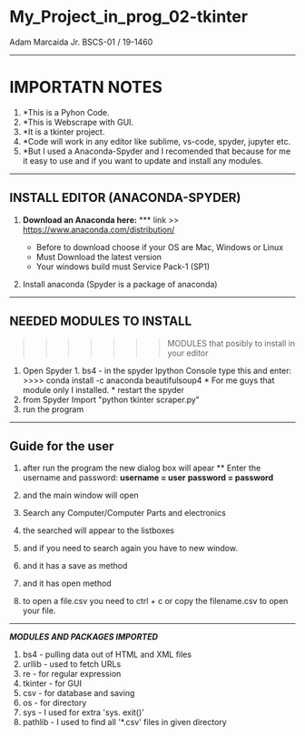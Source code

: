 # My_Project_in_prog_02-tkinter
Adam Marcaida Jr. BSCS-01 / 19-1460
*****************************************************************************************************************
# IMPORTATN NOTES     
   1. *This is a Pyhon Code.
   2. *This is Webscrape with GUI.
   3. *It is a tkinter project.
   4. *Code will work in any editor like sublime, vs-code, spyder, jupyter etc.
   5. *But I used a Anaconda-Spyder and I recomended that because for me it easy to use and if you want to update and install any modules.
******************************************************************************************************************
## INSTALL EDITOR (ANACONDA-SPYDER)    

1. **Download an Anaconda here:**
    *** link >> https://www.anaconda.com/distribution/
    * Before to download choose if your OS are Mac, Windows or Linux
    * Must Download the latest version
    * Your windows build must Service Pack-1 (SP1)
    
2. Install anaconda (Spyder is a package of anaconda)
******************************************************************************************************************
## NEEDED MODULES TO INSTALL     
>>>>>>> MODULES that posibly to install in your editor
1. Open Spyder
          1. bs4 - in the spyder Ipython Console type this and enter: >>>> conda install -c anaconda beautifulsoup4
          * For me guys that module only I installed.
          * restart the spyder
2.  from Spyder Import "python tkinter scraper.py"
3. run the program
******************************************************************************************************************
## Guide for the user   

1. after run the program the new dialog box will apear 
  ** Enter the username and password:
     **username = user** 
      **password = password**
      
2. and the main window will open
3. Search any Computer/Computer Parts and electronics
4. the searched will appear to the listboxes
5. and if you need to search again you have to new window.
6. and it has a save as method
7. and it has open method
8. to open a file.csv you need to ctrl + c or copy the filename.csv to open your file.

******************************************************************************************************************


***MODULES AND PACKAGES IMPORTED***
1. bs4 - pulling data out of HTML and XML files
2. urllib -  used to fetch URLs
3. re -  for regular expression
4. tkinter - for GUI
5. csv -  for database and saving
6. os -  for directory
7. sys - I used for extra 'sys. exit()'
8. pathlib - I used to find all '*.csv' files in given directory
